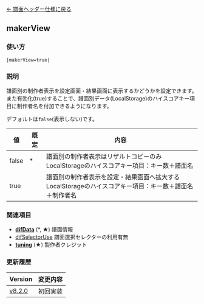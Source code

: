 [← 譜面ヘッダー仕様に戻る](dos_header.html)
## makerView

### 使い方
```
|makerView=true|
```
### 説明
譜面別の制作者表示を設定画面・結果画面に表示するかどうかを設定できます。  
また有効化(true)することで、譜面別データ(LocalStorage)のハイスコアキー項目に制作者名を付加できるようになります。  

デフォルトは`false`(表示しない)です。

|値|既定|内容|
|----|----|----|
|false|*|譜面別の制作者表示はリザルトコピーのみ<br>LocalStorageのハイスコアキー項目：キー数＋譜面名|
|true||譜面別の制作者表示を設定・結果画面へ拡大する<br>LocalStorageのハイスコアキー項目：キー数＋譜面名＋制作者名|

### 関連項目
- [**difData**](dos-h0002-difData.html) (*, ★)  譜面情報 
- [difSelectorUse](dos-h0051-difSelectorUse.html)  譜面選択セレクターの利用有無
- [**tuning**](dos-h0017-tuning.html) (★)  製作者クレジット

### 更新履歴

|Version|変更内容|
|----|----|
|[v8.2.0](https://github.com/cwtickle/danoniplus/releases/tag/v8.2.0)|初回実装|